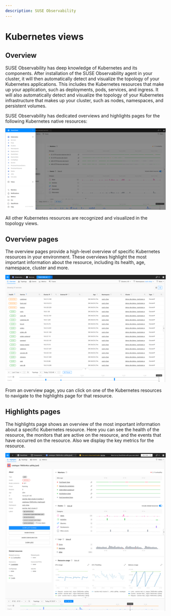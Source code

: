 ```yaml
---
description: SUSE Observability
---
```


# Kubernetes views

## Overview

SUSE Observability has deep knowledge of Kubernetes and its components. After installation of the SUSE Observability agent in your cluster, it will then automatically detect and visualize the topology of your Kubernetes applications. This includes the Kubernetes resources that make up your application, such as deployments, pods, services, and ingress. It will also automatically detect and visualize the topology of your Kubernetes infrastructure that makes up your cluster, such as nodes, namespaces, and persistent volumes.

SUSE Observability has dedicated overviews and highlights pages for the following Kubernetes native resources:

![Kubernetes views](../../.gitbook/assets/k8s/k8s-menu.png)

All other Kubernetes resources are recognized and visualized in the topology views.

## Overview pages

The overview pages provide a high-level overview of specific Kubernetes resources in your environment. These overviews highlight the most important information about the resource, including its health, age, namespace, cluster and more.

![Overview pages](../../.gitbook/assets/k8s/k8s-service-overview.png)

From an overview page, you can click on one of the Kubernetes resources to navigate to the highlights page for that resource.

## Highlights pages

The highlights page shows an overview of the most important information about a specific Kubernetes resource. Here you can see the health of the resource, the monitors that are active on the resource, and the events that have occurred on the resource. Also we display the key metrics for the resource.

![Highlights pages](../../.gitbook/assets/k8s/k8s-pod-highlights.png)
